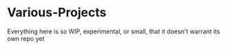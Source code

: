 # Various-Projects
Everything here is so WIP, experimental, or small, that it doesn't warrant its own repo yet
